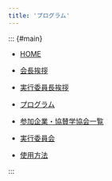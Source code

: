 ```yaml
---
title: 'プログラム'
---
```


::: {#main}

- [HOME](https://www.vsj.jp/symp2021/)

- [会長挨拶](pdf/President.pdf)

- [実行委員長挨拶](pdf/Chairman.pdf)

- [プログラム](program.html)

- [参加企業・協賛学協会一覧](supporters.html)

- [実行委員会](committee.html)

- [使用方法](help.html)

:::
